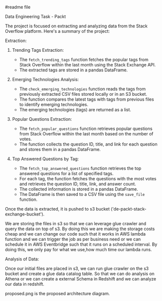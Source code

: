 #readme file

Data Engineering Task - Packt

The project is focused on extracting and analyzing data from the Stack Overflow platform. Here's a summary of the project:

Extraction:

1. Trending Tags Extraction:
   - The `fetch_trending_tags` function fetches the popular tags from Stack Overflow within the last month using the Stack Exchange API.
   - The extracted tags are stored in a pandas DataFrame.

2. Emerging Technologies Analysis:
   - The `check_emerging_technologies` function reads the tags from previously extracted CSV files stored locally or in an S3 bucket.
   - The function compares the latest tags with tags from previous files to identify emerging technologies.
   - The emerging technologies (tags) are returned as a list.

3. Popular Questions Extraction:
   - The `fetch_popular_questions` function retrieves popular questions from Stack Overflow within the last month based on the number of votes.
   - The function collects the question ID, title, and link for each question and stores them in a pandas DataFrame.

4. Top Answered Questions by Tag:
   - The `fetch_top_answered_questions` function retrieves the top answered questions for a list of specified tags.
   - For each tag, the function fetches the questions with the most votes and retrieves the question ID, title, link, and answer count.
   - The collected information is stored in a pandas DataFrame.
   - The DataFrame is then saved to a CSV file using the `save_file` function.

Once the data is extracted, it is pushed to s3 bucket ('de-packt-stack-exchange-bucket').

We are storing the files in s3 so that we can leverage glue crawler and query the data on top of s3.
By doing this we are making the storage costs cheap and we can change our code such that it works in AWS lambda function and we can trigger the job as per business need or we can schedule it in AWS Eventbridge such that it runs on a scheduled interval. By doing this, we only pay for what we use,how much time our lambda runs. 

Analysis of Data:

Once our initial files are placed in s3, we can run glue crawler on the s3 bucket and create a glue data catalog table. So that we can do analysis on Athena or we can create a external Schema in Redshift and we can analyze our data in redshift.

proposed.png is the proposed architecture diagram.

